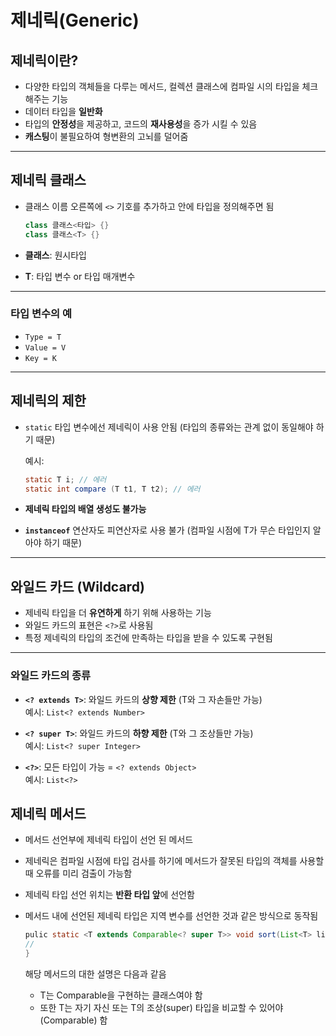 # **제네릭(Generic)**

## 제네릭이란?
- 다양한 타입의 객체들을 다루는 메서드, 컬렉션 클래스에 컴파일 시의 타입을 체크 해주는 기능
- 데이터 타입을 **일반화**
- 타입의 **안정성**을 제공하고, 코드의 **재사용성**을 증가 시킬 수 있음
- **캐스팅**이 불필요하여 형변환의 고뇌를 덜어줌

---

## **제네릭 클래스**

- 클래스 이름 오른쪽에 `<>` 기호를 추가하고 안에 타입을 정의해주면 됨  
  
    ```java
    class 클래스<타입> {}  
    class 클래스<T> {}
    ```

- **클래스**: 원시타입
- **T**: 타입 변수 or 타입 매개변수

---

### **타입 변수의 예**
- `Type = T`
- `Value = V`
- `Key = K`

---

## **제네릭의 제한**
- `static` 타입 변수에선 제네릭이 사용 안됨 (타입의 종류와는 관계 없이 동일해야 하기 때문)

  예시:
    ```java
    static T i; // 에러
    static int compare (T t1, T t2); // 에러
    ```

- **제네릭 타입의 배열 생성도 불가능**
- **`instanceof`** 연산자도 피연산자로 사용 불가 (컴파일 시점에 T가 무슨 타입인지 알아야 하기 때문)

---

## **와일드 카드 (Wildcard)**

- 제네릭 타입을 더 **유연하게** 하기 위해 사용하는 기능
- 와일드 카드의 표현은 `<?>`로 사용됨
- 특정 제네릭의 타입의 조건에 만족하는 타입을 받을 수 있도록 구현됨

---

### **와일드 카드의 종류**

- **`<? extends T>`**: 와일드 카드의 **상향 제한** (T와 그 자손들만 가능)  
  예시: `List<? extends Number>`

- **`<? super T>`**: 와일드 카드의 **하향 제한** (T와 그 조상들만 가능)  
  예시: `List<? super Integer>`

- **`<?>`**: 모든 타입이 가능 = `<? extends Object>`  
    예시: `List<?>`


## **제네릭 메서드**
- 메서드 선언부에 제네릭 타입이 선언 된 메서드 
- 제네릭은 컴파일 시점에 타입 검사를 하기에 메서드가 잘못된 타입의 객체를 사용할 때 오류를 미리 검출이 가능함
- 제네릭 타입 선언 위치는 **반환 타입 앞**에 선언함
- 메서드 내에 선언된 제네릭 타입은 지역 변수를 선언한 것과 같은 방식으로 동작됨

    ```java
    pulic static <T extends Comparable<? super T>> void sort(List<T> list, Comparator<? super T> c){
    // 
  }
    ```
  해당 메서드의 대한 설명은 다음과 같음
  - T는 Comparable을 구현하는 클래스여야 함
  - 또한 T는 자기 자신 또는 T의 조상(super) 타입을 비교할 수 있어야(Comparable) 함
